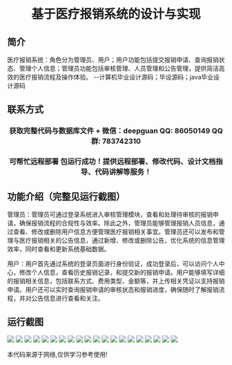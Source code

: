 <p><h1 align="center">基于医疗报销系统的设计与实现</h1></p>

## 简介
医疗报销系统：角色分为管理员、用户；用户功能包括提交报销申请、查询报销状态、管理个人信息；管理员功能包括审核管理、人员管理和公告管理，提供简洁高效的医疗报销流程及操作体验。    --计算机毕业设计源码；毕设源码；java毕业设计源码


## 联系方式
<p><h3 align="center">获取完整代码与数据库文件 + 微信：deepguan QQ: 86050149 QQ群: 783742310</h3></p>
<p><h3 align="center">可帮忙远程部署 包运行成功！提供远程部署、修改代码、设计文档指导、代码讲解等服务！</h3></p>

## 功能介绍（完整见运行截图）
管理员：管理员可通过登录系统进入审核管理模块，查看和处理待审核的报销申请，确保报销流程的合规性与效率。除此之外，管理员能够管理报销人员信息，通过查看、修改或删除用户信息方便管理医疗报销相关事宜。管理员还可以发布和管理与医疗报销相关的公告信息，通过新增、修改或删除公告，优化系统的信息管理效率，同时查看和更新系统基础数据。

用户：用户首先通过系统的登录页面进行身份验证，成功登录后，可以访问个人中心，修改个人信息，查看历史报销记录，和提交新的报销申请。用户能够填写详细的报销相关信息，包括联系方式、费用类型、金额等，并上传相关凭证以支持报销申请。用户还可以实时查询报销申请的审核状态和报销进度，确保随时了解报销流程，并对公告信息进行查看和关注。


## 运行截图
![](img/001.jpg)
![](img/002.jpg)
![](img/003.jpg)
![](img/004.jpg)
![](img/005.jpg)
![](img/006.jpg)
![](img/007.jpg)
![](img/008.jpg)
![](img/009.jpg)
![](img/010.jpg)
![](img/011.jpg)
![](img/012.jpg)
![](img/013.jpg)
![](img/014.jpg)
![](img/015.jpg)
![](img/016.jpg)
![](img/017.jpg)
![](img/018.jpg)
![](img/019.jpg)
![](img/020.jpg)

<p>本代码来源于网络,仅供学习参考使用!</p>
